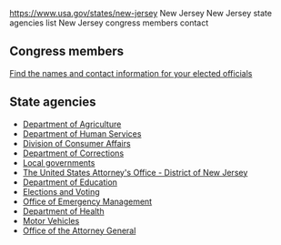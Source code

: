 

https://www.usa.gov/states/new-jersey
New Jersey
New Jersey state agencies list
New Jersey congress members contact

## Congress members

[Find the names and contact information for your elected officials](https://www.usa.gov/elected-officials)

## State agencies

* [Department of Agriculture](https://www.nj.gov/agriculture/)
* [Department of Human Services](https://www.nj.gov/humanservices/)
* [Division of Consumer Affairs](https://www.njconsumeraffairs.gov/)
* [Department of Corrections](https://www.nj.gov/corrections/pages/index.shtml)
* [Local governments](https://www.nj.gov/nj/gov/county/)
* [The United States Attorney's Office - District of New Jersey](https://www.justice.gov/usao-nj)
* [Department of Education](https://www.nj.gov/education/)
* [Elections and Voting](https://www.nj.gov/state/elections/vote.shtml)
* [Office of Emergency Management](https://www.nj.gov/njoem/)
* [Department of Health](https://www.nj.gov/health/)
* [Motor Vehicles](https://www.nj.gov/mvc/index.html)
* [Office of the Attorney General](https://www.njoag.gov/)
